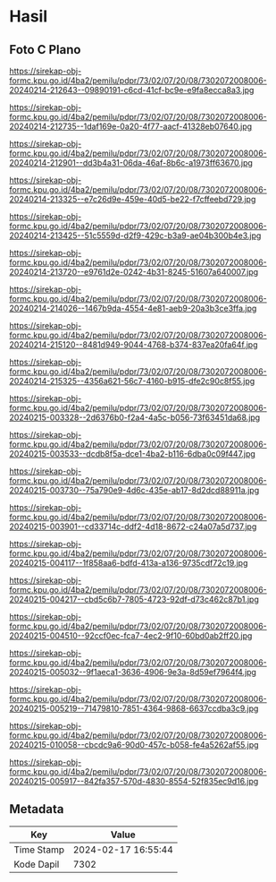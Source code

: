 # Hasil

## Foto C Plano

https://sirekap-obj-formc.kpu.go.id/4ba2/pemilu/pdpr/73/02/07/20/08/7302072008006-20240214-212643--09890191-c6cd-41cf-bc9e-e9fa8ecca8a3.jpg

https://sirekap-obj-formc.kpu.go.id/4ba2/pemilu/pdpr/73/02/07/20/08/7302072008006-20240214-212735--1daf169e-0a20-4f77-aacf-41328eb07640.jpg

https://sirekap-obj-formc.kpu.go.id/4ba2/pemilu/pdpr/73/02/07/20/08/7302072008006-20240214-212901--dd3b4a31-06da-46af-8b6c-a1973ff63670.jpg

https://sirekap-obj-formc.kpu.go.id/4ba2/pemilu/pdpr/73/02/07/20/08/7302072008006-20240214-213325--e7c26d9e-459e-40d5-be22-f7cffeebd729.jpg

https://sirekap-obj-formc.kpu.go.id/4ba2/pemilu/pdpr/73/02/07/20/08/7302072008006-20240214-213425--51c5559d-d2f9-429c-b3a9-ae04b300b4e3.jpg

https://sirekap-obj-formc.kpu.go.id/4ba2/pemilu/pdpr/73/02/07/20/08/7302072008006-20240214-213720--e9761d2e-0242-4b31-8245-51607a640007.jpg

https://sirekap-obj-formc.kpu.go.id/4ba2/pemilu/pdpr/73/02/07/20/08/7302072008006-20240214-214026--1467b9da-4554-4e81-aeb9-20a3b3ce3ffa.jpg

https://sirekap-obj-formc.kpu.go.id/4ba2/pemilu/pdpr/73/02/07/20/08/7302072008006-20240214-215120--8481d949-9044-4768-b374-837ea20fa64f.jpg

https://sirekap-obj-formc.kpu.go.id/4ba2/pemilu/pdpr/73/02/07/20/08/7302072008006-20240214-215325--4356a621-56c7-4160-b915-dfe2c90c8f55.jpg

https://sirekap-obj-formc.kpu.go.id/4ba2/pemilu/pdpr/73/02/07/20/08/7302072008006-20240215-003328--2d6376b0-f2a4-4a5c-b056-73f63451da68.jpg

https://sirekap-obj-formc.kpu.go.id/4ba2/pemilu/pdpr/73/02/07/20/08/7302072008006-20240215-003533--dcdb8f5a-dce1-4ba2-b116-6dba0c09f447.jpg

https://sirekap-obj-formc.kpu.go.id/4ba2/pemilu/pdpr/73/02/07/20/08/7302072008006-20240215-003730--75a790e9-4d6c-435e-ab17-8d2dcd88911a.jpg

https://sirekap-obj-formc.kpu.go.id/4ba2/pemilu/pdpr/73/02/07/20/08/7302072008006-20240215-003901--cd33714c-ddf2-4d18-8672-c24a07a5d737.jpg

https://sirekap-obj-formc.kpu.go.id/4ba2/pemilu/pdpr/73/02/07/20/08/7302072008006-20240215-004117--1f858aa6-bdfd-413a-a136-9735cdf72c19.jpg

https://sirekap-obj-formc.kpu.go.id/4ba2/pemilu/pdpr/73/02/07/20/08/7302072008006-20240215-004217--cbd5c6b7-7805-4723-92df-d73c462c87b1.jpg

https://sirekap-obj-formc.kpu.go.id/4ba2/pemilu/pdpr/73/02/07/20/08/7302072008006-20240215-004510--92ccf0ec-fca7-4ec2-9f10-60bd0ab2ff20.jpg

https://sirekap-obj-formc.kpu.go.id/4ba2/pemilu/pdpr/73/02/07/20/08/7302072008006-20240215-005032--9f1aeca1-3636-4906-9e3a-8d59ef7964f4.jpg

https://sirekap-obj-formc.kpu.go.id/4ba2/pemilu/pdpr/73/02/07/20/08/7302072008006-20240215-005219--71479810-7851-4364-9868-6637ccdba3c9.jpg

https://sirekap-obj-formc.kpu.go.id/4ba2/pemilu/pdpr/73/02/07/20/08/7302072008006-20240215-010058--cbcdc9a6-90d0-457c-b058-fe4a5262af55.jpg

https://sirekap-obj-formc.kpu.go.id/4ba2/pemilu/pdpr/73/02/07/20/08/7302072008006-20240215-005917--842fa357-570d-4830-8554-52f835ec9d16.jpg


## Metadata

| Key        | Value               |
| ---------- | ------------------- |
| Time Stamp | 2024-02-17 16:55:44 |
| Kode Dapil | 7302                |



